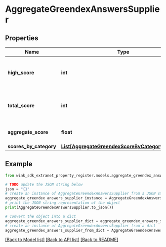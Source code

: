 # AggregateGreendexAnswersSupplier


## Properties

Name | Type | Description | Notes
------------ | ------------- | ------------- | -------------
**high_score** | **int** | The highest possible score from all questions | [optional] 
**total_score** | **int** | The total score from all questions answered | [optional] 
**aggregate_score** | **float** | Total score divided by high score | [optional] 
**scores_by_category** | [**List[AggregateGreendexScoreByCategorySupplier]**](AggregateGreendexScoreByCategorySupplier.md) |  | [optional] 

## Example

```python
from wink_sdk_extranet_property_register.models.aggregate_greendex_answers_supplier import AggregateGreendexAnswersSupplier

# TODO update the JSON string below
json = "{}"
# create an instance of AggregateGreendexAnswersSupplier from a JSON string
aggregate_greendex_answers_supplier_instance = AggregateGreendexAnswersSupplier.from_json(json)
# print the JSON string representation of the object
print(AggregateGreendexAnswersSupplier.to_json())

# convert the object into a dict
aggregate_greendex_answers_supplier_dict = aggregate_greendex_answers_supplier_instance.to_dict()
# create an instance of AggregateGreendexAnswersSupplier from a dict
aggregate_greendex_answers_supplier_from_dict = AggregateGreendexAnswersSupplier.from_dict(aggregate_greendex_answers_supplier_dict)
```
[[Back to Model list]](../README.md#documentation-for-models) [[Back to API list]](../README.md#documentation-for-api-endpoints) [[Back to README]](../README.md)


